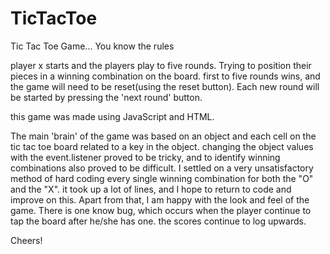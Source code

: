# TicTacToe
Tic Tac Toe Game... You know the rules

player x starts and the players play to five rounds. Trying to position their pieces in a winning combination on the board. 
first to five rounds wins, and the game will need to be reset(using the reset button). Each new round will be started by pressing the 'next round'
button.



this game was made using JavaScript and HTML.

The main 'brain' of the game was based on an object and each cell on the tic tac toe board related to a key in the object.
changing the object values with the event.listener proved to be tricky, and to identify winning combinations also proved to be difficult. 
I settled on a very unsatisfactory method of hard coding every single winning combination for both the "O" and the "X". it took up a lot of lines, and I hope to return to 
code and improve on this. 
Apart from that, I am happy with the look and feel of the game.
There is one know bug, which occurs when the player continue to tap the board after he/she has one. the scores continue to log upwards.

Cheers!
